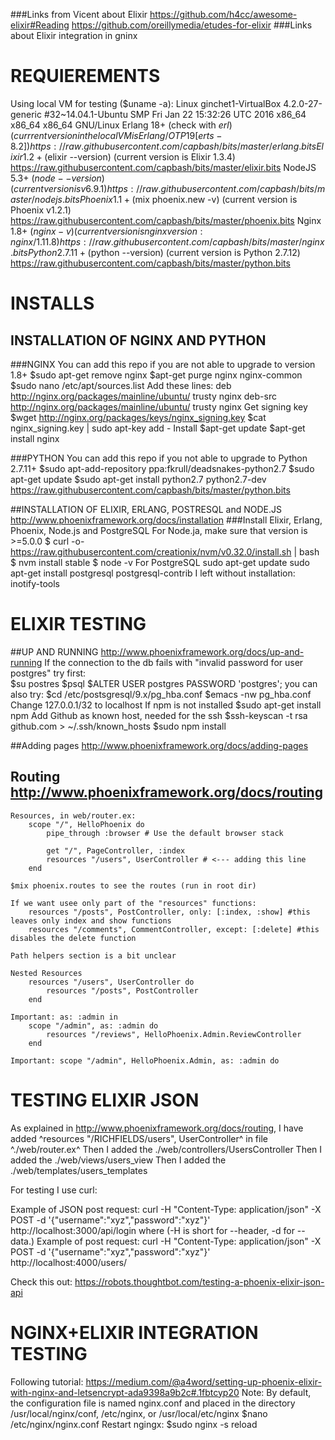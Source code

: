###Links from Vicent about Elixir
    https://github.com/h4cc/awesome-elixir#Reading
    https://github.com/oreillymedia/etudes-for-elixir
###Links about Elixir integration in gninx


# REQUIEREMENTS
Using local VM for testing ($uname -a): Linux ginchet1-VirtualBox 4.2.0-27-generic #32~14.04.1-Ubuntu SMP Fri Jan 22 15:32:26 UTC 2016 x86_64 x86_64 x86_64 GNU/Linux
Erlang 18+ (check with $erl) (currrent version in the local VM is Erlang/OTP 19 [erts-8.2] ) https://raw.githubusercontent.com/capbash/bits/master/erlang.bits
Elixir 1.2+ ($elixir --version) (current version is Elixir 1.3.4) https://raw.githubusercontent.com/capbash/bits/master/elixir.bits
NodeJS 5.3+ ($node --version) (current version is v6.9.1) https://raw.githubusercontent.com/capbash/bits/master/nodejs.bits
Phoenix 1.1+ ($mix phoenix.new -v) (current version is Phoenix v1.2.1) https://raw.githubusercontent.com/capbash/bits/master/phoenix.bits
Nginx 1.8+ ($nginx -v) (current version is nginx version: nginx/1.11.8) https://raw.githubusercontent.com/capbash/bits/master/nginx.bits
Python 2.7.11+ ($python --version) (current version is Python 2.7.12) https://raw.githubusercontent.com/capbash/bits/master/python.bits


# INSTALLS

## INSTALLATION OF NGINX AND PYTHON
###NGINX
You can add this repo if you are not able to upgrade to version 1.8+
    $sudo apt-get remove nginx
    $apt-get purge nginx nginx-common
    $sudo nano /etc/apt/sources.list
    Add these lines:
        deb http://nginx.org/packages/mainline/ubuntu/ trusty nginx
        deb-src http://nginx.org/packages/mainline/ubuntu/ trusty nginx
Get signing key
    $wget http://nginx.org/packages/keys/nginx_signing.key
    $cat nginx_signing.key | sudo apt-key add - 
Install
    $apt-get update
    $apt-get install nginx
    
###PYTHON
You can add this repo if you not able to upgrade to Python 2.7.11+
    $sudo apt-add-repository ppa:fkrull/deadsnakes-python2.7
    $sudo apt-get update
    $sudo apt-get install python2.7 python2.7-dev
    https://raw.githubusercontent.com/capbash/bits/master/python.bits
    
##INSTALLATION OF ELIXIR, ERLANG, POSTRESQL and NODE.JS http://www.phoenixframework.org/docs/installation
###Install Elixir, Erlang, Phoenix, Node.js and PostgreSQL
    For Node.ja, make sure that version is >=5.0.0
        $ curl -o- https://raw.githubusercontent.com/creationix/nvm/v0.32.0/install.sh | bash
        $ nvm install stable
        $ node -v
    For PostgreSQL
        sudo apt-get update
        sudo apt-get install postgresql postgresql-contrib
I left without installation: inotify-tools 

# ELIXIR TESTING
##UP AND RUNNING http://www.phoenixframework.org/docs/up-and-running
If the connection to the db fails with "invalid password for user postgres"
    try first:  
                $su postres
                $psql
                $ALTER USER postgres PASSWORD 'postgres';
    you can also try:
                $cd /etc/postsgresql/9.x/pg_hba.conf
                $emacs -nw pg_hba.conf
                Change 127.0.0.1/32 to localhost
If npm is not installed
    $sudo apt-get install npm
    Add Github as known host, needed for the ssh
    $ssh-keyscan -t rsa github.com > ~/.ssh/known_hosts
    $sudo npm install
    

##Adding pages http://www.phoenixframework.org/docs/adding-pages

## Routing http://www.phoenixframework.org/docs/routing
    Resources, in web/router.ex:
        scope "/", HelloPhoenix do
            pipe_through :browser # Use the default browser stack

            get "/", PageController, :index
            resources "/users", UserController # <--- adding this line
        end
        
    $mix phoenix.routes to see the routes (run in root dir)
    
    If we want usee only part of the "resources" functions:
        resources "/posts", PostController, only: [:index, :show] #this leaves only index and show functions
        resources "/comments", CommentController, except: [:delete] #this disables the delete function
        
    Path helpers section is a bit unclear
    
    Nested Resources
        resources "/users", UserController do
            resources "/posts", PostController
        end
        
    Important: as: :admin in
        scope "/admin", as: :admin do
            resources "/reviews", HelloPhoenix.Admin.ReviewController
        end

    Important: scope "/admin", HelloPhoenix.Admin, as: :admin do
     
# TESTING ELIXIR JSON
As explained in http://www.phoenixframework.org/docs/routing, I have added ^resources "/RICHFIELDS/users", UserController^ in file ^./web/router.ex^
Then I added the ./web/controllers/UsersController
Then I added the ./web/views/users_view
Then I added the ./web/templates/users_templates

For testing I use curl:

Example of JSON post request: curl -H "Content-Type: application/json" -X POST -d '{"username":"xyz","password":"xyz"}' http://localhost:3000/api/login
    where (-H is short for --header, -d for --data.)
Example of post request: curl -H "Content-Type: application/json" -X POST -d '{"username":"xyz","password":"xyz"}' http://localhost:4000/users/


Check this out: https://robots.thoughtbot.com/testing-a-phoenix-elixir-json-api


#    NGINX+ELIXIR INTEGRATION TESTING 
Following tutorial: https://medium.com/@a4word/setting-up-phoenix-elixir-with-nginx-and-letsencrypt-ada9398a9b2c#.1fbtcyp20
Note: By default, the configuration file is named nginx.conf and placed in the directory /usr/local/nginx/conf, /etc/nginx, or /usr/local/etc/nginx
    $nano /etc/nginx/nginx.conf
Restart ngingx: $sudo nginx -s reload 



    
    
